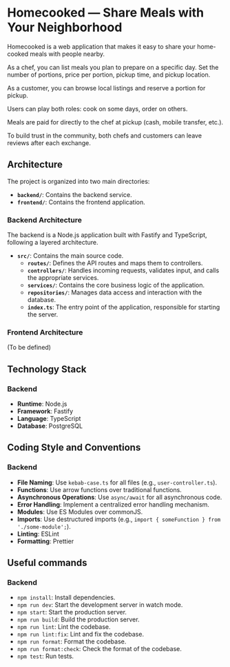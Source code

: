 # Homecooked — Share Meals with Your Neighborhood

Homecooked is a web application that makes it easy to share your home-cooked meals with people nearby.

As a chef, you can list meals you plan to prepare on a specific day. Set the number of portions, price per portion, pickup time, and pickup location.

As a customer, you can browse local listings and reserve a portion for pickup.

Users can play both roles: cook on some days, order on others.

Meals are paid for directly to the chef at pickup (cash, mobile transfer, etc.).

To build trust in the community, both chefs and customers can leave reviews after each exchange.

## Architecture

The project is organized into two main directories:

- **`backend/`**: Contains the backend service.
- **`frontend/`**: Contains the frontend application.

### Backend Architecture

The backend is a Node.js application built with Fastify and TypeScript, following a layered architecture.

- **`src/`**: Contains the main source code.
  - **`routes/`**: Defines the API routes and maps them to controllers.
  - **`controllers/`**: Handles incoming requests, validates input, and calls the appropriate services.
  - **`services/`**: Contains the core business logic of the application.
  - **`repositories/`**: Manages data access and interaction with the database.
  - **`index.ts`**: The entry point of the application, responsible for starting the server.

### Frontend Architecture

(To be defined)

## Technology Stack

### Backend

- **Runtime**: Node.js
- **Framework**: Fastify
- **Language**: TypeScript
- **Database**: PostgreSQL

## Coding Style and Conventions

### Backend

- **File Naming**: Use `kebab-case.ts` for all files (e.g., `user-controller.ts`).
- **Functions**: Use arrow functions over traditional functions.
- **Asynchronous Operations**: Use `async/await` for all asynchronous code.
- **Error Handling**: Implement a centralized error handling mechanism.
- **Modules**: Use ES Modules over commonJS.
- **Imports**: Use destructured imports (e.g., `import { someFunction } from './some-module';`).
- **Linting**: ESLint
- **Formatting**: Prettier

## Useful commands

### Backend

- `npm install`: Install dependencies.
- `npm run dev`: Start the development server in watch mode.
- `npm start`: Start the production server.
- `npm run build`: Build the production server.
- `npm run lint`: Lint the codebase.
- `npm run lint:fix`: Lint and fix the codebase.
- `npm run format`: Format the codebase.
- `npm run format:check`: Check the format of the codebase.
- `npm test`: Run tests.
